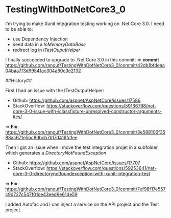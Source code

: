 ﻿# TestingWithDotNetCore3_0

I'm trying to make Xunit integration testing working on .Net Core 3.0. I need to be able to:
- use Dependency Injection
- seed data in a _InMemoryDataBase_
- redirect log in _ITestOuputHelper_

I finally succeeded to upgrade to .Net Core 3.0 in this commit:
=> **commit** https://github.com/ranouf/TestingWithDotNetCore3_0/commit/42db1bfdeaa04baa7f3d99541ac304a60c3e2132

##History##

First I had an issue with the ITestOutputHelper:
- Github: https://github.com/aspnet/AspNetCore/issues/17586 
- StackOverflow: https://stackoverflow.com/questions/59166798/net-core-3-0-issue-with-iclassfixture-unresolved-constructor-arguments-ites/

=> **Fix**: https://github.com/ranouf/TestingWithDotNetCore3_0/commit/3e588106f3588ac671e5bc8dbcb7b17d416fc1ee

Then I got an issue when I move the test integration projet in a subfolder which generates a _DirectoryNotFoundException_
- Github: https://github.com/aspnet/AspNetCore/issues/17707
- StackOverflow: https://stackoverflow.com/questions/59253641/net-core-3-0-directorynotfoundexception-with-xunit-integration-test

=> **Fix**: https://github.com/ranouf/TestingWithDotNetCore3_0/commit/7ef98f17e557c9d727c547f01ce43eed9e614e59

I added Autofac and I can inject a service on the API project and the Test project.


